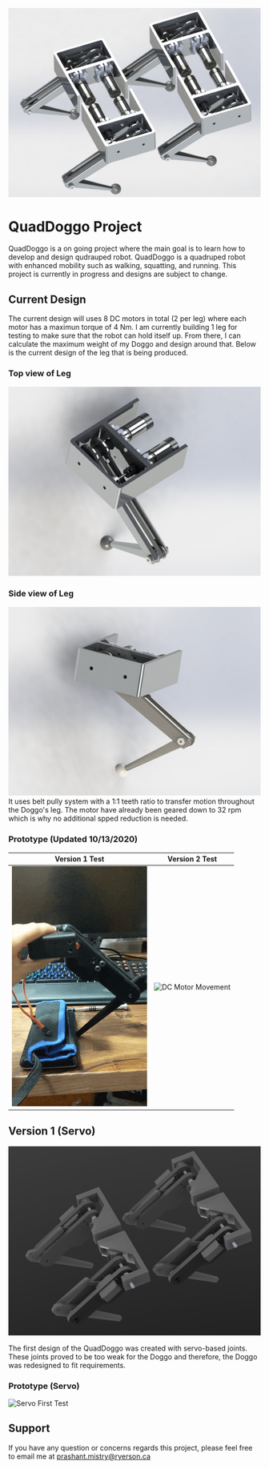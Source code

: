 ![Doggo](https://github.com/shant1235/QuadDoggo/blob/main/photos/version2.JPG)
# QuadDoggo Project
 
 QuadDoggo is a on going project where the main goal is to learn how to develop and design qudrauped robot. QuadDoggo is a quadruped robot with enhanced mobility such as walking,
 squatting, and running. This project is currently in progress and designs are subject to change.
 
## Current Design 

The current design will uses 8 DC motors in total (2 per leg) where each motor has a maximun torque of 4 Nm. I am currently building 1 leg for testing to make sure that the robot can hold itself up. From there, I can calculate the maximum weight of my Doggo and design around that. Below is the current design of the leg that is being produced. 

### Top view of Leg
![LegTop](https://github.com/shant1235/QuadDoggo/blob/main/photos/topViewLeg.JPG)

### Side view of Leg
![Leg](https://github.com/shant1235/QuadDoggo/blob/main/photos/sideViewLeg.JPG)
It uses belt pully system with a 1:1 teeth ratio to transfer motion throughout the Doggo's leg. The motor have already been geared down to 32 rpm which is why no additional spped reduction is needed.


### Prototype (Updated 10/13/2020)

Version 1 Test | Version 2 Test
:-------------:|:--------------:
![Servo Movement](https://github.com/shant1235/QuadDoggo/blob/main/photos/ServoTest.gif)  | ![DC Motor Movement](https://github.com/shant1235/QuadDoggo/blob/main/photos/V2Test.gif)


## Version 1 (Servo)

![Servo](https://github.com/shant1235/QuadDoggo/blob/main/photos/version1.JPG)

The first design of the QuadDoggo was created with servo-based joints. These joints proved to be too weak for the Doggo and therefore, the Doggo was redesigned to fit requirements. 

### Prototype (Servo)

![Servo First Test](https://github.com/shant1235/QuadDoggo/blob/main/photos/ServoMovingTest.gif)


## Support
If you have any question or concerns regards this project, please feel free to email me at prashant.mistry@ryerson.ca
